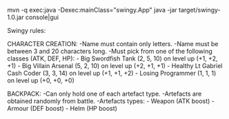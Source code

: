mvn -q exec:java -Dexec:mainClass="swingy.App"
java -jar target/swingy-1.0.jar console|gui

Swingy rules:

CHARACTER CREATION:
-Name must contain only letters.
-Name must be between 3 and 20 characters long.
-Must pick from one of the following classes (ATK, DEF, HP): 
    - Big Swordfish Tank (2, 5, 10) on level up (+1, +2, +1)
    - Big Villain Arsenal (5, 2, 10) on level up (+2, +1, +1)
    - Healthy Lt Gabriel Cash Coder (3, 3, 14) on level up (+1, +1, +2)
    - Losing Programmer (1, 1, 1) on level up (+0, +0, +0)

BACKPACK:
-Can only hold one of each artefact type.
-Artefacts are obtained randomly from battle.
-Artefacts types:
    - Weapon (ATK boost)
    - Armour (DEF boost)
    - Helm (HP boost)